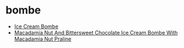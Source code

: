 # bombe

 * [Ice Cream Bombe](../index/i/ice-cream-bombe-231341.json)
 * [Macadamia Nut And Bittersweet Chocolate Ice Cream Bombe With Macadamia Nut Praline](../index/m/macadamia-nut-and-bittersweet-chocolate-ice-cream-bombe-with-macadamia-nut-praline-11092.json)
